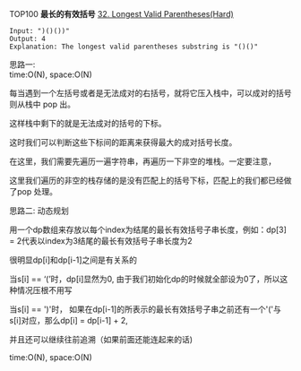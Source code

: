 TOP100
**最长的有效括号**
[32. Longest Valid Parentheses(Hard)](https://leetcode.com/problems/longest-valid-parentheses/)

```
Input: ")()())"
Output: 4
Explanation: The longest valid parentheses substring is "()()"
```

思路一:  
time:O(N), space:O(N)  

每当遇到一个左括号或者是无法成对的右括号，就将它压入栈中，可以成对的括号则从栈中 pop 出。

这样栈中剩下的就是无法成对的括号的下标。

这时我们可以判断这些下标间的距离来获得最大的成对括号长度。

在这里，我们需要先遍历一遍字符串，再遍历一下非空的堆栈。一定要注意，

这里我们遍历的非空的栈存储的是没有匹配上的括号下标，匹配上的我们都已经做了pop 处理。

思路二:
动态规划

用一个dp数组来存放以每个index为结尾的最长有效括号子串长度，例如：dp[3] = 2代表以index为3结尾的最长有效括号子串长度为2

很明显dp[i]和dp[i-1]之间是有关系的

当s[i] == ‘(’时，dp[i]显然为0, 由于我们初始化dp的时候就全部设为0了，所以这种情况压根不用写

当s[i] == ')'时， 如果在dp[i-1]的所表示的最长有效括号子串之前还有一个'('与s[i]对应，那么dp[i] = dp[i-1] + 2,

并且还可以继续往前追溯（如果前面还能连起来的话)

time:O(N), space:O(N)